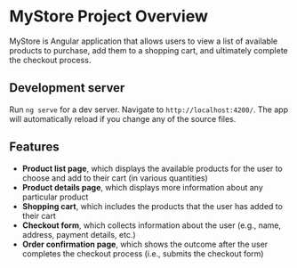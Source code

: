 # MyStore Project Overview

MyStore is Angular application that allows users to view a list of available products to purchase, add them to a shopping cart, and ultimately complete the checkout process.

## Development server

Run `ng serve` for a dev server. Navigate to `http://localhost:4200/`. The app will automatically reload if you change any of the source files.

## Features
- **Product list page**, which displays the available products for the user to choose and add to their cart (in various quantities)
- **Product details page**, which displays more information about any particular product
- **Shopping cart**, which includes the products that the user has added to their cart
- **Checkout form**, which collects information about the user (e.g., name, address, payment details, etc.)
- **Order confirmation page**, which shows the outcome after the user completes the checkout process (i.e., submits the checkout form)

